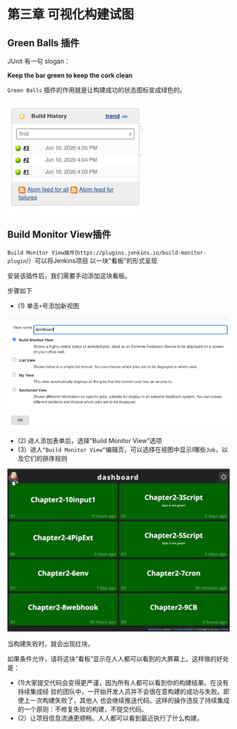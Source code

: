 # 第三章 可视化构建试图

## Green Balls 插件

JUnit 有一句 slogan： 

**Keep the bar green to keep the cork clean**

`Green Balls` 插件的作用就是让构建成功的状态图标变成绿色的。 

![Alt Image Text](images/chp1_3_1.png "Body image")

## Build Monitor View插件

`Build Monitor View插件`(`https://plugins.jenkins.io/build-monitor-plugin`/）可以将Jenkins项目 以一块"看板”的形式呈现 

安装该插件后，我们需要手动添加这块看板。

步骤如下 

* (1) 单击`+`号添加新视图

![Alt Image Text](images/chp1_3_2.png "Body image")

* (2) 进人添加表单后，选择“Build Monitor View”选项
* (3）进人`“Build Monitor View”`编辑页，可以选择在视图中显示I哪些`Job`，以及它们的排序规则


![Alt Image Text](images/chp1_3_3.png "Body image")

当构建失败时，就会出现红块。 

如果条件允许，请将这块“看板”显示在人人都可以看到的大屏幕上。这样做的好处是： 

* (1)大家提交代码会变得更严谨，因为所有人都可以看到你的构建结果。在没有持续集成经 验的团队中，一开始开发人员并不会很在意构建的成功与失败。即使上一次构建失败了，其他人 也会继续推送代码。这样的操作违反了持续集成的一个原则：不修复失败的构建，不提交代码。 
* (2）让项目信息流通更顺畅。人人都可以看到最近执行了什么构建。 

